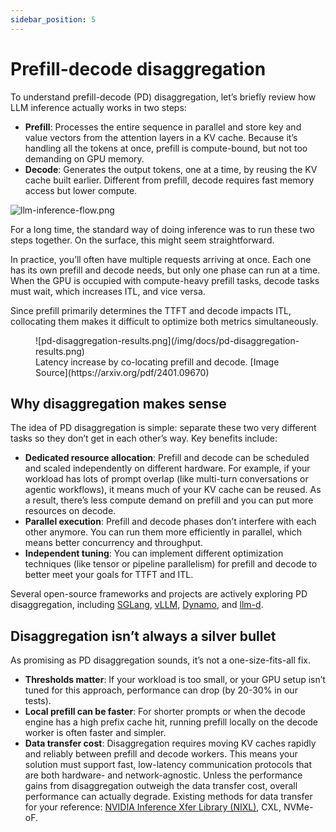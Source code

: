```yaml
---
sidebar_position: 5
---
```


# Prefill-decode disaggregation

To understand prefill-decode (PD) disaggregation, let’s briefly review how LLM inference actually works in two steps:

- **Prefill**: Processes the entire sequence in parallel and store key and value vectors from the attention layers in a KV cache. Because it’s handling all the tokens at once, prefill is compute-bound, but not too demanding on GPU memory.
- **Decode**: Generates the output tokens, one at a time, by reusing the KV cache built earlier. Different from prefill, decode requires fast memory access but lower compute.

![llm-inference-flow.png](/img/docs/llm-inference-flow.png)

For a long time, the standard way of doing inference was to run these two steps together. On the surface, this might seem straightforward.

In practice, you’ll often have multiple requests arriving at once. Each one has its own prefill and decode needs, but only one phase can run at a time. When the GPU is occupied with compute-heavy prefill tasks, decode tasks must wait, which increases ITL, and vice versa.

Since prefill primarily determines the TTFT and decode impacts ITL, collocating them makes it difficult to optimize both metrics simultaneously.

<figure>
![pd-disaggregation-results.png](/img/docs/pd-disaggregation-results.png)
<figcaption>Latency increase by co-locating prefill and decode. [Image Source](https://arxiv.org/pdf/2401.09670)</figcaption>
</figure>

## Why disaggregation makes sense

The idea of PD disaggregation is simple: separate these two very different tasks so they don’t get in each other’s way. Key benefits include:

- **Dedicated resource allocation**: Prefill and decode can be scheduled and scaled independently on different hardware. For example, if your workload has lots of prompt overlap (like multi-turn conversations or agentic workflows), it means much of your KV cache can be reused. As a result, there’s less compute demand on prefill and you can put more resources on decode.
- **Parallel execution**: Prefill and decode phases don’t interfere with each other anymore. You can run them more efficiently in parallel, which means better concurrency and throughput.
- **Independent tuning**: You can implement different optimization techniques (like tensor or pipeline parallelism) for prefill and decode to better meet your goals for TTFT and ITL.

Several open-source frameworks and projects are actively exploring PD disaggregation, including [SGLang](https://github.com/sgl-project/sglang/issues/4655), [vLLM](https://docs.vllm.ai/en/latest/features/disagg_prefill.html), [Dynamo](https://docs.nvidia.com/dynamo/latest/architecture/disagg_serving.html), and [llm-d](https://docs.google.com/document/d/1FNN5snmipaTxEA1FGEeSH7Z_kEqskouKD1XYhVyTHr8/edit?pli=1&tab=t.0).

## Disaggregation isn’t always a silver bullet

As promising as PD disaggregation sounds, it’s not a one-size-fits-all fix.

- **Thresholds matter**: If your workload is too small, or your GPU setup isn’t tuned for this approach, performance can drop (by 20-30% in our tests).
- **Local prefill can be faster**: For shorter prompts or when the decode engine has a high prefix cache hit, running prefill locally on the decode worker is often faster and simpler.
- **Data transfer cost**: Disaggregation requires moving KV caches rapidly and reliably between prefill and decode workers. This means your solution must support fast, low-latency communication protocols that are both hardware- and network-agnostic. Unless the performance gains from disaggregation outweigh the data transfer cost, overall performance can actually degrade. Existing methods for data transfer for your reference: [NVIDIA Inference Xfer Library (NIXL)](https://github.com/ai-dynamo/nixl), CXL, NVMe-oF.